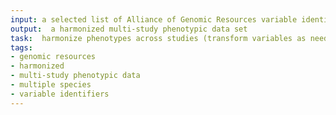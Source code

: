 ```yaml
---
input: a selected list of Alliance of Genomic Resources variable identifiers for multiple species
output:  a harmonized multi-study phenotypic data set
task:  harmonize phenotypes across studies (transform variables as needed)
tags:
- genomic resources
- harmonized
- multi-study phenotypic data
- multiple species
- variable identifiers
---
```

